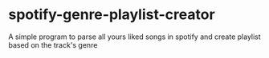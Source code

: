 # spotify-genre-playlist-creator
A simple program to parse all yours liked songs in spotify and create playlist based on the track's genre
